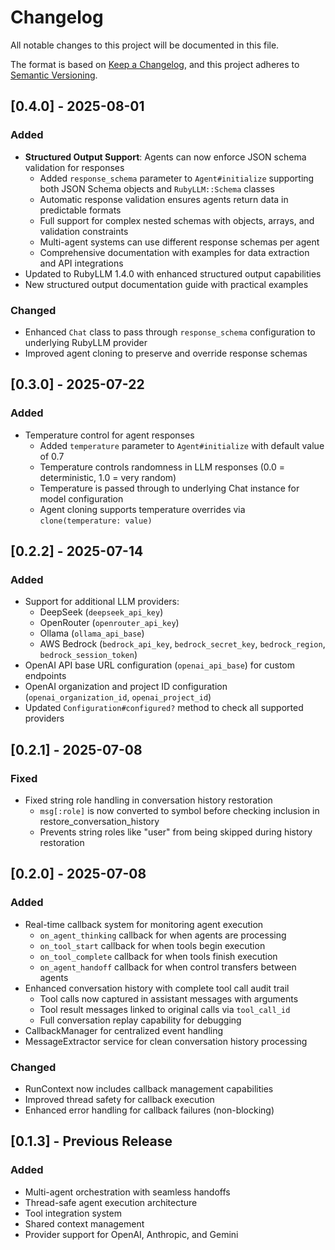 # Changelog

All notable changes to this project will be documented in this file.

The format is based on [Keep a Changelog](https://keepachangelog.com/en/1.0.0/),
and this project adheres to [Semantic Versioning](https://semver.org/spec/v2.0.0.html).

## [0.4.0] - 2025-08-01

### Added
- **Structured Output Support**: Agents can now enforce JSON schema validation for responses
  - Added `response_schema` parameter to `Agent#initialize` supporting both JSON Schema objects and `RubyLLM::Schema` classes
  - Automatic response validation ensures agents return data in predictable formats
  - Full support for complex nested schemas with objects, arrays, and validation constraints
  - Multi-agent systems can use different response schemas per agent
  - Comprehensive documentation with examples for data extraction and API integrations
- Updated to RubyLLM 1.4.0 with enhanced structured output capabilities
- New structured output documentation guide with practical examples

### Changed
- Enhanced `Chat` class to pass through `response_schema` configuration to underlying RubyLLM provider
- Improved agent cloning to preserve and override response schemas

## [0.3.0] - 2025-07-22

### Added
- Temperature control for agent responses
  - Added `temperature` parameter to `Agent#initialize` with default value of 0.7
  - Temperature controls randomness in LLM responses (0.0 = deterministic, 1.0 = very random)
  - Temperature is passed through to underlying Chat instance for model configuration
  - Agent cloning supports temperature overrides via `clone(temperature: value)`

## [0.2.2] - 2025-07-14

### Added
- Support for additional LLM providers:
  - DeepSeek (`deepseek_api_key`)
  - OpenRouter (`openrouter_api_key`)
  - Ollama (`ollama_api_base`)
  - AWS Bedrock (`bedrock_api_key`, `bedrock_secret_key`, `bedrock_region`, `bedrock_session_token`)
- OpenAI API base URL configuration (`openai_api_base`) for custom endpoints
- OpenAI organization and project ID configuration (`openai_organization_id`, `openai_project_id`)
- Updated `Configuration#configured?` method to check all supported providers

## [0.2.1] - 2025-07-08

### Fixed
- Fixed string role handling in conversation history restoration
  - `msg[:role]` is now converted to symbol before checking inclusion in restore_conversation_history
  - Prevents string roles like "user" from being skipped during history restoration

## [0.2.0] - 2025-07-08

### Added
- Real-time callback system for monitoring agent execution
  - `on_agent_thinking` callback for when agents are processing
  - `on_tool_start` callback for when tools begin execution
  - `on_tool_complete` callback for when tools finish execution
  - `on_agent_handoff` callback for when control transfers between agents
- Enhanced conversation history with complete tool call audit trail
  - Tool calls now captured in assistant messages with arguments
  - Tool result messages linked to original calls via `tool_call_id`
  - Full conversation replay capability for debugging
- CallbackManager for centralized event handling
- MessageExtractor service for clean conversation history processing

### Changed
- RunContext now includes callback management capabilities
- Improved thread safety for callback execution
- Enhanced error handling for callback failures (non-blocking)

## [0.1.3] - Previous Release

### Added
- Multi-agent orchestration with seamless handoffs
- Thread-safe agent execution architecture
- Tool integration system
- Shared context management
- Provider support for OpenAI, Anthropic, and Gemini
